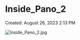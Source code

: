 # Inside_Pano_2

Created: August 26, 2023 2:13 PM

![Inside_Pano_2.jpg](Inside_Pano_2%2005c7384cf19a4d5cb2808a0c3d71da00/Inside_Pano_2.jpg)